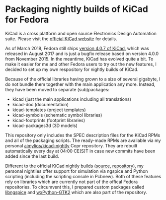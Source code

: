 # Packaging nightly builds of KiCad for Fedora

KiCad is a cross platform and open source Electronics Design Automation suite. Please visit the [official KiCad website](http://kicad-pcb.org/) for details.

As of March 2018, Fedora still ships [version 4.0.7 of KiCad](https://src.fedoraproject.org/rpms/kicad), which was released in August 2017 and is just a bugfix release based on version 4.0.0 from November 2015. In the meantime, KiCad has evolved quite a bit. To make it easier for me and other Fedora users to try out the new features, I decided to set up my own respository for nightly builds of KiCad.

Because of the official libraries having grown to a size of several gigabyte, I do not bundle them together with the main application any more. Instead, they have been moved to separate (sub)packages:
* kicad (just the main applications including all translations)
* kicad-doc (documentation)
* kicad-templates (project templates)
* kicad-symbols (schematic symbol libraries)
* kicad-footprints (footprint libraries)
* kicad-packages3d (3D models)

This repository only includes the SPEC description files for the KiCad RPMs and all of the packaging scripts. The ready-made RPMs are available via my personal [aimylios/kicad-nightly](https://copr.fedorainfracloud.org/coprs/aimylios/kicad-nightly/) Copr repository. They are rebuilt automatically every day at 04:00 CE(S)T in case new commits have been added since the last build.

Different to the official KiCad nightly builds ([source](https://github.com/KiCad/fedora-packaging), [repository](https://copr.fedorainfracloud.org/coprs/g/kicad/kicad/)), my personal nightlies offer support for simulation via ngspice and Python scripting (including the scripting console in Pcbnew). Both of these features rely on libraries which are currently not part of the offical Fedora repositories. To circumvent this, I prepared custom packages called [libngspice](https://github.com/aimylios/fedora-libngspice-packaging) and [wxPython-GTK2](https://github.com/aimylios/fedora-wxpython-packaging-upstream/tree/aimylios/wxPython-GTK2) which are also part of the repository.

